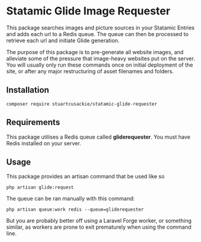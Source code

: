 # Statamic Glide Image Requester

This package searches images and picture sources in your Statamic Entries and adds each url to a Redis queue. The queue can then be processed to retrieve each url and initiate Glide generation.

The purpose of this package is to pre-generate all website images, and alleviate some of the pressure that image-heavy websites put on the server. You will usually only run these commands once on initial deployment of the site, or after any major restructuring of asset filenames and folders.


## Installation

```
composer require stuartcusackie/statamic-glide-requester
```

## Requirements

This package utilises a Redis queue called **gliderequester**. You must have Redis installed on your server.


## Usage

This package provides an artisan command that be used like so

`php artisan glide:request`

The queue can be ran manually with this command:

`php artisan queue:work redis --queue=gliderequester`

But you are probably better off using a Laravel Forge worker, or something similar, as workers are prone to exit prematurely when using the command line.
